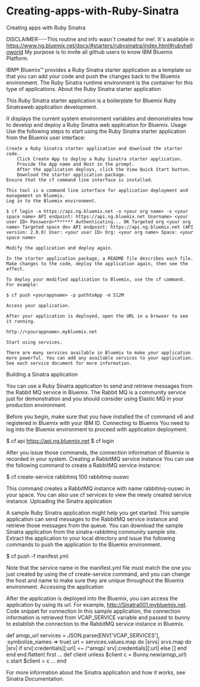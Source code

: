 Creating-apps-with-Ruby-Sinatra
===============================

Creating apps with Ruby Sinatra

DISCLAIMER----This routine and info wasn´t created for me!. It´s available in https://www.ng.bluemix.net/docs/#starters/rubysinatra/index.html#rubyhelloworld 
My purpose is to invite all github users to know IBM Bluemix Platform.

IBM® Bluemix™ provides a Ruby Sinatra starter application as a template so that you can add your code and push the changes back to the Bluemix environment. The Ruby Sinatra runtime environment is the container for this type of applications.
About the Ruby Sinatra starter application

This Ruby Sinatra starter application is a boilerplate for Bluemix Ruby Sinatraweb application development.

It displays the current system environment variables and demonstrates how to develop and deploy a Ruby Sinatra web application for Bluemix.
Usage
Use the following steps to start using the Ruby Sinatra starter application from the Bluemix user interface:

    Create a Ruby Sinatra starter application and download the starter code.
        Click Create App to deploy a Ruby Sinatra starter application.
        Provide the App name and Host in the prompt.
        After the application deploys, click the View Quick Start button.
        Download the starter application package.
    Ensure that the cf command line interface is installed.

    This tool is a command line interface for application deployment and management on Bluemix.
    Log in to the Bluemix environment.

    $ cf login -a https://api.ng.bluemix.net -o <your org name> -s <your space name> API endpoint: https://api.ng.bluemix.net Username> <your user ID> Password>******* Authenticating... OK Targeted org <your org name> Targeted space dev API endpoint: https://api.ng.bluemix.net (API version: 2.0.0) User: <your user ID> Org: <your org name> Space: <your space name>

    Modify the application and deploy again.

    In the starter application package, a README file describes each file. Make changes to the code, deploy the application again, then see the effect.

    To deploy your modified application to Bluemix, use the cf command. For example:

    $ cf push <yourappname> -p pathtoApp -m 512M

    Access your application.

    After your application is deployed, open the URL in a browser to see it running.

    http://<yourappname>.mybluemix.net

    Start using services.

    There are many services available in Bluemix to make your application more powerful. You can add any available services to your application. See each service document for more information.

Building a Sinatra application

You can use a Ruby Sinatra application to send and retrieve messages from the Rabbit MQ service in Bluemix. The Rabbit MQ is a community service just for demonstration and you should consider using Elastic MQ in your production environment.

Before you begin, make sure that you have installed the cf command v6 and registered in Bluemix with your IBM ID.
Connecting to Bluemix
You need to log into the Bluemix environment to proceed with application deployment.

 $ cf api https://api.ng.bluemix.net
 $ cf login

After you issue those commands, the connection information of Bluemix is recorded in your system.
Creating a RabbitMQ service instance
You can use the following command to create a RabbitMQ service instance:

$ cf create-service rabbitmq 100 rabbitmq-ouswc

This command creates a RabbitMQ instance with name rabbitmq-ouswc in your space. You can also use cf services to view the newly created service instance.
Uploading the Sinatra application

A sample Ruby Sinatra application might help you get started. This sample application can send messages to the RabbitMQ service instance and retrieve those messages from the queue. You can download the sample Sinatra application from the sinatra-rabbitmq community sample site.
Extract the application to your local directory and issue the following commands to push the application to the Bluemix environment.

 $ cf push -f manifest.yml

Note that the service name in the manifest.yml file must match the one you just created by using the cf create-service command, and you can change the host and name to make sure they are unique throughout the Bluemix environment.
Accessing the application

After the application is deployed into the Bluemix, you can access the application by using its url. For example, http://Sinatra001.mybluemix.net.
Code snippet for connection
In this sample application, the connection information is retrieved from VCAP_SERVICE variable and passed to bunny to establish the connection to the RabbitMQ service instance in Bluemix.

   def amqp_url
    services = JSON.parse(ENV['VCAP_SERVICES'], :symbolize_names => true)
    url = services.values.map do |srvs|
      srvs.map do |srv|
        if srv[:credentials][:url] =~ /^amqp/
          srv[:credentials][:url]
        else
          []
        end
      end
    end.flatten!.first
  ...
   def client
    unless $client
      c = Bunny.new(amqp_url)
      c.start
      $client = c
	...
  end

For more information about the Sinatra application and how it works, see Sinatra Documentation.
